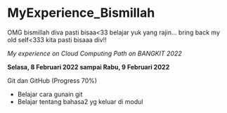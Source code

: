 # MyExperience_Bismillah
OMG bismillah diva pasti bisaa&lt;33 belajar yuk yang rajin... bring back my old self&lt;333 kita pasti bisaaa div!!

*My experience on Cloud Computing Path on BANGKIT 2022*


**Selasa, 8 Februari 2022 sampai Rabu, 9 Februari 2022**

Git dan GitHub (Progress 70%)
- Belajar cara gunain git
- Belajar tentang bahasa2 yg keluar di modul

